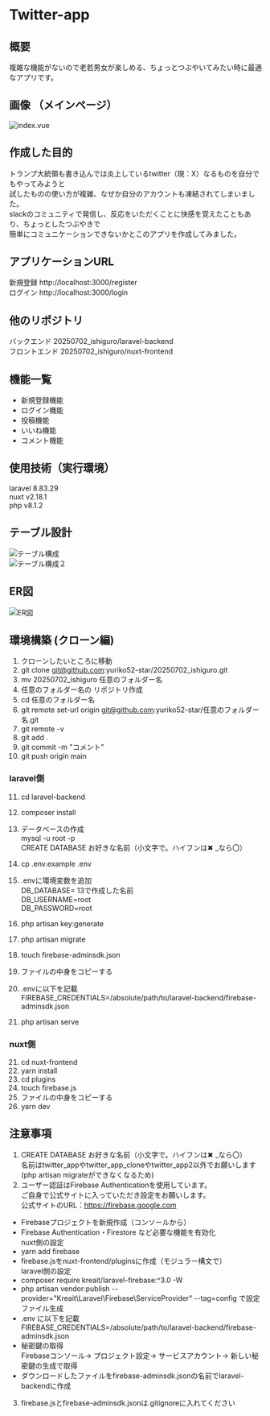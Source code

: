 # Twitter-app  
## 概要  
複雑な機能がないので老若男女が楽しめる、ちょっとつぶやいてみたい時に最適なアプリです。   
## 画像  （メインページ）  
![index.vue](./images/index.vue.png)
  
## 作成した目的  
トランプ大統領も書き込んでは炎上しているtwitter（現：X）なるものを自分でもやってみようと  
試したものの使い方が複雑、なぜか自分のアカウントも凍結されてしまいました。  
slackのコミュニティで発信し、反応をいただくことに快感を覚えたこともあり、ちょっとしたつぶやきで  
簡単にコミュニケーションできないかとこのアプリを作成してみました。
## アプリケーションURL  
 新規登録  http://localhost:3000/register  
 ログイン  http://localhost:3000/login  


## 他のリポジトリ  
  バックエンド 20250702_ishiguro/laravel-backend  
  フロントエンド 20250702_ishiguro/nuxt-frontend  
## 機能一覧  
- 新規登録機能  
- ログイン機能  
- 投稿機能  
- いいね機能  
- コメント機能  

## 使用技術（実行環境）  
  laravel 8.83.29  
  nuxt v2.18.1  
  php  v8.1.2  
    
## テーブル設計  
![テーブル構成](./images/table1.png)  
![テーブル構成２](./images/table2.png)  

  
## ER図  
![ER図](./images/erd3.png) 

## 環境構築  (クローン編)　　

1. クローンしたいところに移動  
2. git clone git@github.com:yuriko52-star/20250702_ishiguro.git  
3. mv 20250702_ishiguro 任意のフォルダー名  
4. 任意のフォルダー名の リポジトリ作成  
5. cd  任意のフォルダー名  
6. git remote set-url origin git@github.com:yuriko52-star/任意のフォルダー名.git  
7. git remote -v  
8. git add .  
9. git commit -m "コメント"  
10. git push origin main  

### laravel側  
11. cd laravel-backend  
12. composer install  
13. データベースの作成  
    mysql -u root -p  
    CREATE DATABASE  お好きな名前（小文字で。ハイフンは✖ _なら〇）   
     
14. cp .env.example .env  
15. .envに環境変数を追加  
    DB_DATABASE= 13で作成した名前  
    DB_USERNAME=root  
    DB_PASSWORD=root  
16. php artisan key:generate  
17. php artisan migrate
18. touch firebase-adminsdk.json   
 
19. ファイルの中身をコピーする  
20. .envに以下を記載  
    FIREBASE_CREDENTIALS=/absolute/path/to/laravel-backend/firebase-adminsdk.json
21. php artisan serve  

### nuxt側  
21. cd nuxt-frontend  
22. yarn install  
23. cd plugins  
24. touch firebase.js  
25. ファイルの中身をコピーする  
26. yarn dev  

## 注意事項  
1. CREATE DATABASE  お好きな名前（小文字で。ハイフンは✖ _なら〇）  
  名前はtwitter_appやtwitter_app_cloneやtwitter_app2以外でお願いします  
  (php artisan migrateができなくなるため)  
2. ユーザー認証はFirebase Authenticationを使用しています。  
  ご自身で公式サイトに入っていただき設定をお願いします。  
  公式サイトのURL：https://firebase.google.com  
  - Firebaseプロジェクトを新規作成（コンソールから）  
  - Firebase Authentication・Firestore など必要な機能を有効化  
  nuxt側の設定  
  - yarn add firebase
  - firebase.jsをnuxt-frontend/pluginsに作成（モジュラー構文で）   
  laravel側の設定  
  - composer require kreait/laravel-firebase:^3.0 -W  
  - php artisan vendor:publish --provider="Kreait\Laravel\Firebase\ServiceProvider" --tag=config で設定ファイル生成  
  - .env に以下を記載  
    FIREBASE_CREDENTIALS=/absolute/path/to/laravel-backend/firebase-adminsdk.json  
  - 秘密鍵の取得  
     Firebaseコンソール-> プロジェクト設定-> サービスアカウント-> 新しい秘密鍵の生成で取得  
  - ダウンロードしたファイルをfirebase-adminsdk.jsonの名前でlaravel-backendに作成  
3. firebase.jsとfirebase-adminsdk.jsonは.gitignoreに入れてください  
  
   






